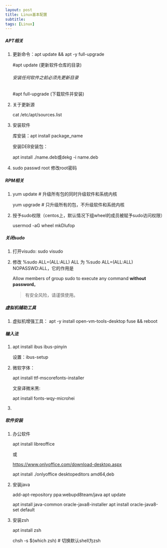 ```yaml
---
layout: post
title: Linux基本配置
subtitle: 
tags: [Linux]
---
```


##### APT相关

1. 更新命令：apt update && apt -y full-upgrade

   #apt update (更新软件仓库的目录) 

   ######       安装任何软件之前必须先更新目录

   #apt full-upgrade (下载软件并安装)

2. 关于更新源

   cat /etc/apt/sources.list

3. 安装软件

   库安装：apt install package_name

   安装DEB安装包：

   apt install ./name.deb或dekg -i name.deb

4. sudo passwd root 修改root密码

##### RPM相关

1. yum update	# 升级所有包的同时升级软件和系统内核

   yum upgrade	# 只升级所有的包，不升级软件和系统内核

2. 授予sudo权限（centos上，默认情况下组wheel的成员被赋予sudo访问权限）

   usermod -aG wheel mkDlufop

##### 关闭sudo

 1. 打开visudo: sudo visudo

 2. 修改 %sudo   ALL=(ALL:ALL) ALL 为 %sudo   ALL=(ALL:ALL) NOPASSWD:ALL，它的作用是

    Allow members of group sudo to execute any command **without password**。
    
    > 有安全风险，请谨慎使用。


##### 虚拟机辅助工具

1. 虚拟机增强工具： apt -y install open-vm-tools-desktop fuse && reboot


##### 输入法

1. apt install ibus ibus-pinyin

   设置：ibus-setup

2. 微软字体：

   apt install ttf-mscorefonts-installer

   文泉译微米黑:

   apt install fonts-wqy-microhei

3. 

##### 软件安装

1. 办公软件

   apt install libreoffice

   或

   https://www.onlyoffice.com/download-desktop.aspx

   apt install ./onlyoffice desktopeditors amd64,deb

2. 安装java

   add-apt-repository ppa:webupd8team/java
   apt update

   apt install java-common oracle-java8-installer
   apt install oracle-java8-set default

3. 安装zsh

   apt install zsh
   
   chsh -s $(which zsh) # 切换默认shell为zsh
   
   



